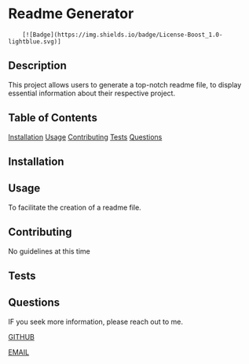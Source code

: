 # Readme Generator 
  
    
        [![Badge](https://img.shields.io/badge/License-Boost_1.0-lightblue.svg)]
        
  
  ## Description
  
  This project allows users to generate a top-notch readme file, to display essential information about their respective project.
  
  ## Table of Contents
  [Installation](#installation)
  [Usage](#usage)
  [Contributing](#contributing)
  [Tests](#tests)
  [Questions](#questions)
  
  ## Installation
  
  
  
  ## Usage
  
  To facilitate the creation of a readme file.
  
  ## Contributing
  
  No guidelines at this time
  
  ## Tests
  
  
  
  ## Questions
  
  IF you seek more information, please reach out to me.
  
  [GITHUB](https://github.com/hdezb)
  
  [EMAIL](hellothere@obi-wan.com)
  
  
